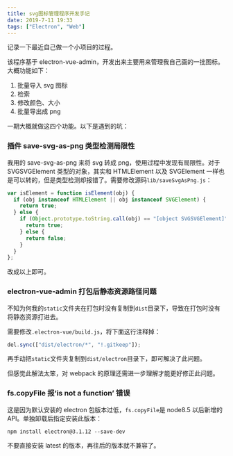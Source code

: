 ```yaml
---
title: svg图标管理程序开发手记
date: 2019-7-11 19:33
tags: ["Electron", "Web"]
---
```


<CreateTime/>
<TagLinks />

记录一下最近自己做一个小项目的过程。

该程序基于 electron-vue-admin，开发出来主要用来管理我自己画的一批图标。大概功能如下：

1. 批量导入 svg 图标
2. 检索
3. 修改颜色、大小
4. 批量导出成 png

一期大概就做这四个功能。以下是遇到的坑：

### 插件 save-svg-as-png 类型检测局限性

我用的 save-svg-as-png 来将 svg 转成 png，使用过程中发现有局限性。对于 SVGSVGElement 类型的对象，其实和 HTMLElement 以及 SVGElement 一样也是可以转的，但是类型检测却报错了。需要修改源码`lib/saveSvgAsPng.js`：

```js
var isElement = function isElement(obj) {
  if (obj instanceof HTMLElement || obj instanceof SVGElement) {
    return true;
  } else {
    if (Object.prototype.toString.call(obj) == "[object SVGSVGElement]") {
      return true;
    } else {
      return false;
    }
  }
};
```

改成以上即可。

### electron-vue-admin 打包后静态资源路径问题

不知为何我的`static`文件夹在打包时没有复制到`dist`目录下，导致在打包时没有将静态资源打进去。

需要修改`.electron-vue/build.js`，将下面这行注释掉：

```js
del.sync(["dist/electron/*", "!.gitkeep"]);
```

再手动把`static`文件夹复制到`dist/electron`目录下，即可解决了此问题。

但感觉此解法太笨，对 webpack 的原理还需进一步理解才能更好修正此问题。

### fs.copyFile 报‘is not a function’ 错误

这是因为默认安装的 electron 包版本过低，`fs.copyFile`是 node8.5 以后新增的 API。单独卸载后指定安装此版本：

```shell
npm install electron@3.1.12 --save-dev
```

不要直接安装 latest 的版本，再往后的版本就不兼容了。
